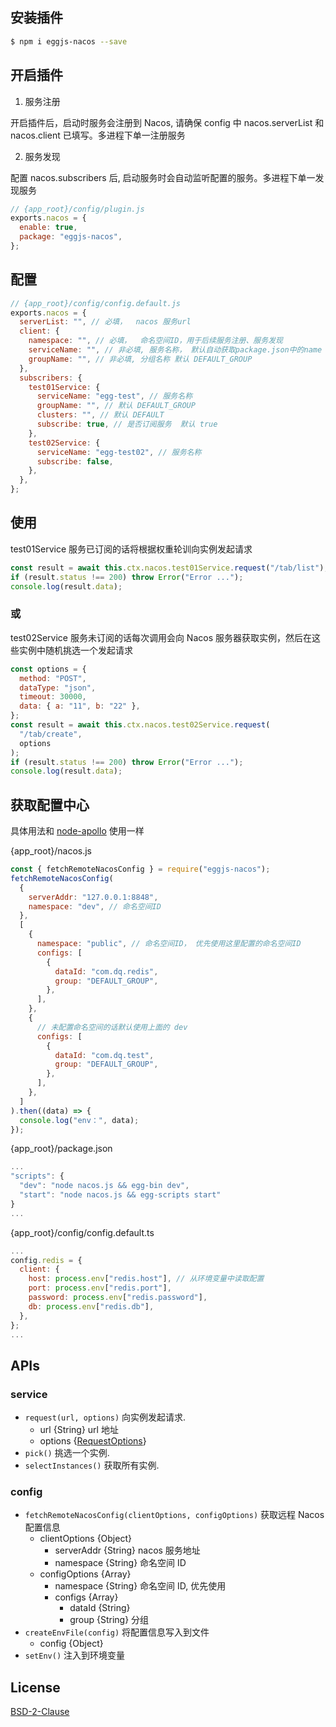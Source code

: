 ## 安装插件

```bash
$ npm i eggjs-nacos --save
```

## 开启插件

1. 服务注册

开启插件后，启动时服务会注册到 Nacos, 请确保 config 中 nacos.serverList 和 nacos.client 已填写。多进程下单一注册服务

2. 服务发现

配置 nacos.subscribers 后, 启动服务时会自动监听配置的服务。多进程下单一发现服务

```js
// {app_root}/config/plugin.js
exports.nacos = {
  enable: true,
  package: "eggjs-nacos",
};
```

## 配置

```js
// {app_root}/config/config.default.js
exports.nacos = {
  serverList: "", // 必填，  nacos 服务url
  client: {
    namespace: "", // 必填，  命名空间ID，用于后续服务注册、服务发现
    serviceName: "", // 非必填, 服务名称， 默认自动获取package.json中的name
    groupName: "", // 非必填, 分组名称 默认 DEFAULT_GROUP
  },
  subscribers: {
    test01Service: {
      serviceName: "egg-test", // 服务名称
      groupName: "", // 默认 DEFAULT_GROUP
      clusters: "", // 默认 DEFAULT
      subscribe: true, // 是否订阅服务  默认 true
    },
    test02Service: {
      serviceName: "egg-test02", // 服务名称
      subscribe: false,
    },
  },
};
```

## 使用

test01Service 服务已订阅的话将根据权重轮训向实例发起请求

```js
const result = await this.ctx.nacos.test01Service.request("/tab/list"); // 默认 GET 请求
if (result.status !== 200) throw Error("Error ...");
console.log(result.data);
```

### 或

test02Service 服务未订阅的话每次调用会向 Nacos 服务器获取实例，然后在这些实例中随机挑选一个发起请求

```js
const options = {
  method: "POST",
  dataType: "json",
  timeout: 30000,
  data: { a: "11", b: "22" },
};
const result = await this.ctx.nacos.test02Service.request(
  "/tab/create",
  options
);
if (result.status !== 200) throw Error("Error ...");
console.log(result.data);
```

## 获取配置中心

具体用法和 [node-apollo](https://www.npmjs.com/package/node-apollo) 使用一样

{app_root}/nacos.js

```js
const { fetchRemoteNacosConfig } = require("eggjs-nacos");
fetchRemoteNacosConfig(
  {
    serverAddr: "127.0.0.1:8848",
    namespace: "dev", // 命名空间ID
  },
  [
    {
      namespace: "public", // 命名空间ID， 优先使用这里配置的命名空间ID
      configs: [
        {
          dataId: "com.dq.redis",
          group: "DEFAULT_GROUP",
        },
      ],
    },
    {
      // 未配置命名空间的话默认使用上面的 dev
      configs: [
        {
          dataId: "com.dq.test",
          group: "DEFAULT_GROUP",
        },
      ],
    },
  ]
).then((data) => {
  console.log("env：", data);
});
```

{app_root}/package.json

```js
...
"scripts": {
  "dev": "node nacos.js && egg-bin dev",
  "start": "node nacos.js && egg-scripts start"
}
...
```

{app_root}/config/config.default.ts

```js
...
config.redis = {
  client: {
    host: process.env["redis.host"], // 从环境变量中读取配置
    port: process.env["redis.port"],
    password: process.env["redis.password"],
    db: process.env["redis.db"],
  },
};
...
```

## APIs

### service

- `request(url, options)` 向实例发起请求.
  - url {String} url 地址
  - options {[RequestOptions](https://www.npmjs.com/package/urllib#arguments)}
- `pick()` 挑选一个实例.
- `selectInstances()` 获取所有实例.

### config

- `fetchRemoteNacosConfig(clientOptions, configOptions)` 获取远程 Nacos 配置信息
  - clientOptions {Object}
    - serverAddr {String} nacos 服务地址
    - namespace {String} 命名空间 ID
  - configOptions {Array}
    - namespace {String} 命名空间 ID, 优先使用
    - configs {Array}
      - dataId {String}
      - group {String} 分组
- `createEnvFile(config)` 将配置信息写入到文件
  - config {Object}
- `setEnv()` 注入到环境变量

## License

[BSD-2-Clause](LICENSE)
